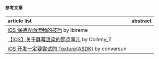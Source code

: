 #### 参考文章
article list | abstract
:-- | :--:
[iOS 保持界面流畅的技巧](https://blog.ibireme.com/2015/11/12/smooth_user_interfaces_for_ios/) by ibireme |
[【iOS】关于屏幕渲染的那点事儿](https://www.jianshu.com/p/1acc29294f05) by Colleny_Z |
[iOS 开发一定要尝试的 Texture(ASDK)](https://conversun.com/2018/01/29/iOS-ASDK/) by conversun |

